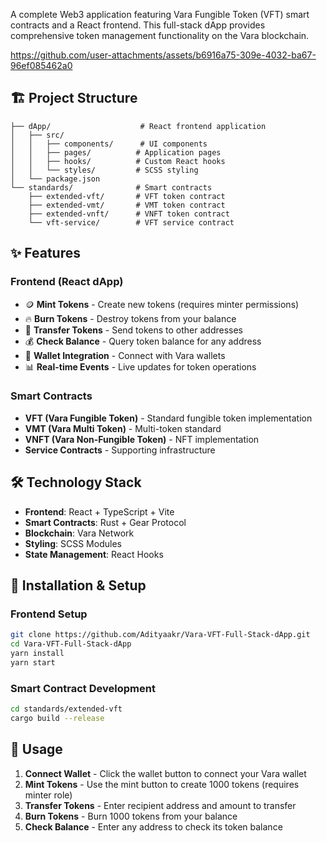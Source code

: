 A complete Web3 application featuring Vara Fungible Token (VFT) smart contracts and a React frontend. This full-stack dApp provides comprehensive token management functionality on the Vara blockchain.


https://github.com/user-attachments/assets/b6916a75-309e-4032-ba67-96ef085462a0



## 🏗️ Project Structure

```
├── dApp/                    # React frontend application
│   ├── src/
│   │   ├── components/      # UI components
│   │   ├── pages/          # Application pages
│   │   ├── hooks/          # Custom React hooks
│   │   └── styles/         # SCSS styling
│   └── package.json
└── standards/              # Smart contracts
    ├── extended-vft/       # VFT token contract
    ├── extended-vmt/       # VMT token contract
    ├── extended-vnft/      # VNFT token contract
    └── vft-service/        # VFT service contract
```

## ✨ Features

### Frontend (React dApp)
- 🪙 **Mint Tokens** - Create new tokens (requires minter permissions)
- 🔥 **Burn Tokens** - Destroy tokens from your balance
- 💸 **Transfer Tokens** - Send tokens to other addresses
- 💰 **Check Balance** - Query token balance for any address
- 🔗 **Wallet Integration** - Connect with Vara wallets
- 📊 **Real-time Events** - Live updates for token operations

### Smart Contracts
- **VFT (Vara Fungible Token)** - Standard fungible token implementation
- **VMT (Vara Multi Token)** - Multi-token standard
- **VNFT (Vara Non-Fungible Token)** - NFT implementation
- **Service Contracts** - Supporting infrastructure

## 🛠️ Technology Stack

- **Frontend**: React + TypeScript + Vite
- **Smart Contracts**: Rust + Gear Protocol
- **Blockchain**: Vara Network
- **Styling**: SCSS Modules
- **State Management**: React Hooks

## 🚀 Installation & Setup

### Frontend Setup
```bash
git clone https://github.com/Adityaakr/Vara-VFT-Full-Stack-dApp.git
cd Vara-VFT-Full-Stack-dApp
yarn install
yarn start
```

### Smart Contract Development
```bash
cd standards/extended-vft
cargo build --release
```

## 📖 Usage

1. **Connect Wallet** - Click the wallet button to connect your Vara wallet
2. **Mint Tokens** - Use the mint button to create 1000 tokens (requires minter role)
3. **Transfer Tokens** - Enter recipient address and amount to transfer
4. **Burn Tokens** - Burn 1000 tokens from your balance
5. **Check Balance** - Enter any address to check its token balance
